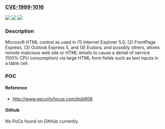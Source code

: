 ### [CVE-1999-1016](https://cve.mitre.org/cgi-bin/cvename.cgi?name=CVE-1999-1016)
![](https://img.shields.io/static/v1?label=Product&message=n%2Fa&color=blue)
![](https://img.shields.io/static/v1?label=Version&message=n%2Fa&color=blue)
![](https://img.shields.io/static/v1?label=Vulnerability&message=n%2Fa&color=brighgreen)

### Description

Microsoft HTML control as used in (1) Internet Explorer 5.0, (2) FrontPage Express, (3) Outlook Express 5, and (4) Eudora, and possibly others, allows remote malicious web site or HTML emails to cause a denial of service (100% CPU consumption) via large HTML form fields such as text inputs in a table cell.

### POC

#### Reference
- http://www.securityfocus.com/bid/606

#### Github
No PoCs found on GitHub currently.

